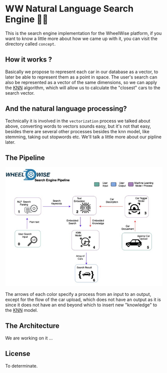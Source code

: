 # WW Natural Language Search Engine 😶‍🌫️

This is the search engine implementation for the WheelWise platform, if you want to know a little more about how we came up with it, you can visit the directory called `concept`.

## How it works ?

Basically we propose to represent each car in our database as a vector, to later be able to represent them as a point in space. The user's search can also be represented as a vector of the same dimensions, so we can apply the [KNN](https://en.wikipedia.org/wiki/K-nearest_neighbors_algorithm) algorithm, which will allow us to calculate the "closest" cars to the search vector.

## And the natural language processing?

Technically it is involved in the `vectorization` process we talked about above, converting words to vectors sounds easy, but it's not that easy, besides there are several other processes besides the knn model, like stemming, taking out stopwords etc. We'll talk a little more about our pipline later.

## The Pipeline

![Search Engine Pipeline](./images/OverallPipeline.jpg "Search Engine Pipeline")

The arrows of each color specify a process from an input to an output, except for the flow of the car upload, which does not have an output as it is since it does not have an end beyond which to insert new "knowledge" to the [KNN](https://en.wikipedia.org/wiki/K-nearest_neighbors_algorithm) model.

## The Architecture

We are working on it ...

## License

To determinate.
